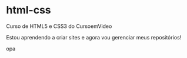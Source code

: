 # html-css
 Curso de HTML5 e CSS3 do CursoemVideo

Estou aprendendo a criar sites e agora vou gerenciar meus repositórios!

opa 